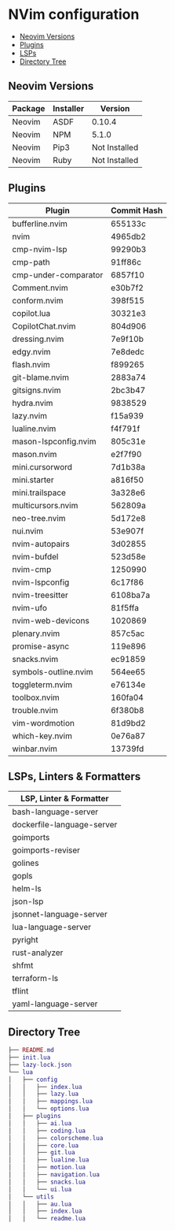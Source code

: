 # NVim configuration

- [Neovim Versions](#neovim-versions)
- [Plugins](#plugins)
- [LSPs](#lsps)
- [Directory Tree](#directory-tree)

## Neovim Versions

| Package | Installer | Version |
|--------|--------|--------|
| Neovim | ASDF | 0.10.4 |
| Neovim | NPM | 5.1.0 |
| Neovim | Pip3 | Not Installed |
| Neovim | Ruby | Not Installed |

## Plugins

| Plugin | Commit Hash |
|--------|-------------|
| bufferline.nvim | 655133c |
| nvim | 4965db2 |
| cmp-nvim-lsp | 99290b3 |
| cmp-path | 91ff86c |
| cmp-under-comparator | 6857f10 |
| Comment.nvim | e30b7f2 |
| conform.nvim | 398f515 |
| copilot.lua | 30321e3 |
| CopilotChat.nvim | 804d906 |
| dressing.nvim | 7e9f10b |
| edgy.nvim | 7e8dedc |
| flash.nvim | f899265 |
| git-blame.nvim | 2883a74 |
| gitsigns.nvim | 2bc3b47 |
| hydra.nvim | 9838529 |
| lazy.nvim | f15a939 |
| lualine.nvim | f4f791f |
| mason-lspconfig.nvim | 805c31e |
| mason.nvim | e2f7f90 |
| mini.cursorword | 7d1b38a |
| mini.starter | a816f50 |
| mini.trailspace | 3a328e6 |
| multicursors.nvim | 562809a |
| neo-tree.nvim | 5d172e8 |
| nui.nvim | 53e907f |
| nvim-autopairs | 3d02855 |
| nvim-bufdel | 523d58e |
| nvim-cmp | 1250990 |
| nvim-lspconfig | 6c17f86 |
| nvim-treesitter | 6108ba7a |
| nvim-ufo | 81f5ffa |
| nvim-web-devicons | 1020869 |
| plenary.nvim | 857c5ac |
| promise-async | 119e896 |
| snacks.nvim | ec91859 |
| symbols-outline.nvim | 564ee65 |
| toggleterm.nvim | e76134e |
| toolbox.nvim | 160fa04 |
| trouble.nvim | 6f380b8 |
| vim-wordmotion | 81d9bd2 |
| which-key.nvim | 0e76a87 |
| winbar.nvim | 13739fd |

## LSPs, Linters & Formatters

| LSP, Linter & Formatter |
|--------|
| bash-language-server |
| dockerfile-language-server |
| goimports |
| goimports-reviser |
| golines |
| gopls |
| helm-ls |
| json-lsp |
| jsonnet-language-server |
| lua-language-server |
| pyright |
| rust-analyzer |
| shfmt |
| terraform-ls |
| tflint |
| yaml-language-server |

## Directory Tree

```lua
├── README.md
├── init.lua
├── lazy-lock.json
└── lua
│   ├── config
│   │   ├── index.lua
│   │   ├── lazy.lua
│   │   ├── mappings.lua
│   │   └── options.lua
│   ├── plugins
│   │   ├── ai.lua
│   │   ├── coding.lua
│   │   ├── colorscheme.lua
│   │   ├── core.lua
│   │   ├── git.lua
│   │   ├── lualine.lua
│   │   ├── motion.lua
│   │   ├── navigation.lua
│   │   ├── snacks.lua
│   │   └── ui.lua
│   └── utils
│   │   ├── au.lua
│   │   ├── index.lua
│   │   └── readme.lua
```
